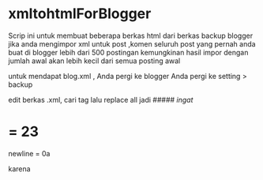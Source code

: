 # xmltohtmlForBlogger

Scrip ini untuk membuat beberapa berkas html dari berkas backup blogger
jika anda mengimpor xml untuk post ,komen seluruh post yang pernah anda buat
di blogger lebih dari 500 postingan
kemungkinan hasil impor dengan jumlah awal akan lebih kecil dari semua posting awal


untuk mendapat blog.xml , Anda pergi ke blogger Anda
pergi ke setting > backup

edit berkas .xml, cari tag </entry><entry>
  lalu replace all jadi </entry>#####<entry>
  *ingat*
  # = 23
 newline = 0a
  
  karena 

